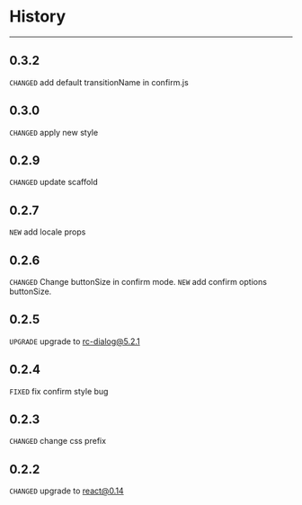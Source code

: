 # History

---

## 0.3.2
`CHANGED` add default transitionName in confirm.js

## 0.3.0
`CHANGED` apply new style

## 0.2.9
`CHANGED` update scaffold

## 0.2.7
`NEW` add locale props

## 0.2.6
`CHANGED` Change buttonSize in confirm mode.
`NEW` add confirm options buttonSize.

## 0.2.5
`UPGRADE` upgrade to rc-dialog@5.2.1

## 0.2.4
`FIXED` fix confirm style bug

## 0.2.3

`CHANGED` change css prefix

## 0.2.2

`CHANGED` upgrade to react@0.14
